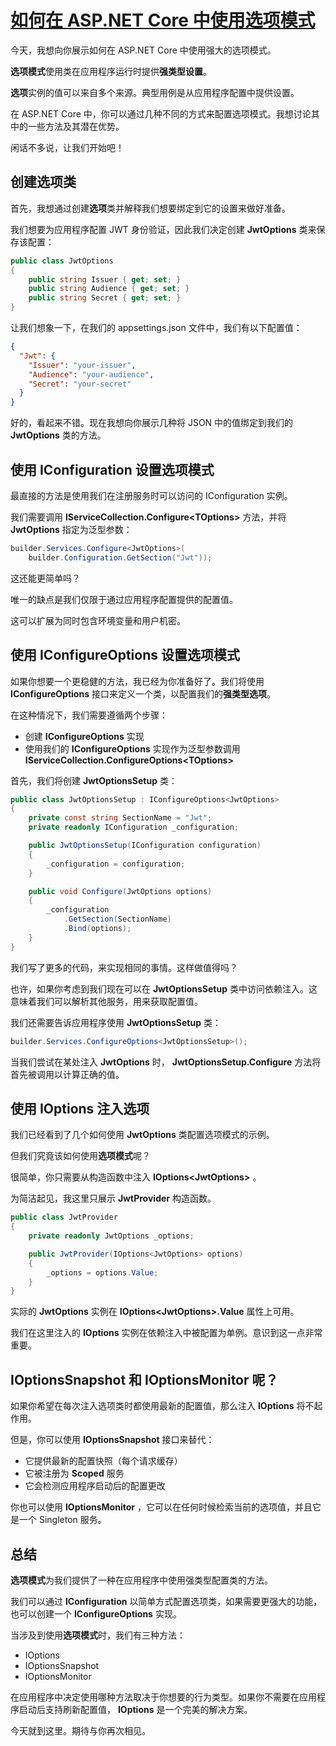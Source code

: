 # [如何在 ASP.NET Core 中使用选项模式](https://www.milanjovanovic.tech/blog/how-to-use-the-options-pattern-in-asp-net-core-7)

今天，我想向你展示如何在 ASP.NET Core 中使用强大的选项模式。

**选项模式**使用类在应用程序运行时提供**强类型设置**。

**选项**实例的值可以来自多个来源。典型用例是从应用程序配置中提供设置。

在 ASP.NET Core 中，你可以通过几种不同的方式来配置选项模式。我想讨论其中的一些方法及其潜在优势。

闲话不多说，让我们开始吧！

## 创建选项类

首先，我想通过创建**选项**类并解释我们想要绑定到它的设置来做好准备。

我们想要为应用程序配置 JWT 身份验证，因此我们决定创建 **JwtOptions** 类来保存该配置：

```csharp
public class JwtOptions
{
    public string Issuer { get; set; }
    public string Audience { get; set; }
    public string Secret { get; set; }
}
```

让我们想象一下，在我们的 appsettings.json 文件中，我们有以下配置值：

```json
{
  "Jwt": {
    "Issuer": "your-issuer",
    "Audience": "your-audience",
    "Secret": "your-secret"
  }
}
```

好的，看起来不错。现在我想向你展示几种将 JSON 中的值绑定到我们的 **JwtOptions** 类的方法。

## 使用 IConfiguration 设置选项模式

最直接的方法是使用我们在注册服务时可以访问的 IConfiguration 实例。

我们需要调用 **IServiceCollection.Configure\<TOptions\>** 方法，并将 **JwtOptions** 指定为泛型参数：

```csharp
builder.Services.Configure<JwtOptions>(
    builder.Configuration.GetSection("Jwt"));
```

这还能更简单吗？

唯一的缺点是我们仅限于通过应用程序配置提供的配置值。

这可以扩展为同时包含环境变量和用户机密。

## 使用 IConfigureOptions 设置选项模式

如果你想要一个更稳健的方法，我已经为你准备好了。我们将使用 **IConfigureOptions** 接口来定义一个类，以配置我们的**强类型选项**。

在这种情况下，我们需要遵循两个步骤：

- 创建 **IConfigureOptions** 实现
- 使用我们的 **IConfigureOptions** 实现作为泛型参数调用 **IServiceCollection.ConfigureOptions\<TOptions\>**

首先，我们将创建 **JwtOptionsSetup** 类：

```csharp
public class JwtOptionsSetup : IConfigureOptions<JwtOptions>
{
    private const string SectionName = "Jwt";
    private readonly IConfiguration _configuration;

    public JwtOptionsSetup(IConfiguration configuration)
    {
        _configuration = configuration;
    }

    public void Configure(JwtOptions options)
    {
        _configuration
            .GetSection(SectionName)
            .Bind(options);
    }
}
```

我们写了更多的代码，来实现相同的事情。这样做值得吗？

也许，如果你考虑到我们现在可以在 **JwtOptionsSetup** 类中访问依赖注入。这意味着我们可以解析其他服务，用来获取配置值。

我们还需要告诉应用程序使用 **JwtOptionsSetup** 类：

```csharp
builder.Services.ConfigureOptions<JwtOptionsSetup>();
```

当我们尝试在某处注入 **JwtOptions** 时， **JwtOptionsSetup.Configure** 方法将首先被调用以计算正确的值。

## 使用 IOptions 注入选项

我们已经看到了几个如何使用 **JwtOptions** 类配置选项模式的示例。

但我们究竟该如何使用**选项模式**呢？

很简单，你只需要从构造函数中注入 **IOptions\<JwtOptions\>** 。

为简洁起见，我这里只展示 **JwtProvider** 构造函数。

```csharp
public class JwtProvider
{
    private readonly JwtOptions _options;

    public JwtProvider(IOptions<JwtOptions> options)
    {
        _options = options.Value;
    }
}
```

实际的 **JwtOptions** 实例在 **IOptions\<JwtOptions\>.Value** 属性上可用。

我们在这里注入的 **IOptions** 实例在依赖注入中被配置为单例。意识到这一点非常重要。

## IOptionsSnapshot 和 IOptionsMonitor 呢？

如果你希望在每次注入选项类时都使用最新的配置值，那么注入 **IOptions** 将不起作用。

但是，你可以使用 **IOptionsSnapshot** 接口来替代：

- 它提供最新的配置快照（每个请求缓存）
- 它被注册为 **Scoped** 服务
- 它会检测应用程序启动后的配置更改

你也可以使用 **IOptionsMonitor** ，它可以在任何时候检索当前的选项值，并且它是一个 Singleton 服务。

## 总结

**选项模式**为我们提供了一种在应用程序中使用强类型配置类的方法。

我们可以通过 **IConfiguration** 以简单方式配置选项类，如果需要更强大的功能，也可以创建一个 **IConfigureOptions** 实现。

当涉及到使用**选项模式**时，我们有三种方法：

- IOptions
- IOptionsSnapshot
- IOptionsMonitor

在应用程序中决定使用哪种方法取决于你想要的行为类型。如果你不需要在应用程序启动后支持刷新配置值， **IOptions** 是一个完美的解决方案。

今天就到这里。期待与你再次相见。
